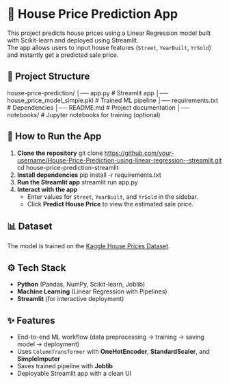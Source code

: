 # 🏡 House Price Prediction App

This project predicts house prices using a Linear Regression model built with Scikit-learn and deployed using Streamlit.  
The app allows users to input house features (`Street`, `YearBuilt`, `YrSold`) and instantly get a predicted sale price.

## 📂 Project Structure
house-price-prediction/
│── app.py                        # Streamlit app
│── house\_price\_model\_simple.pkl  # Trained ML pipeline
│── requirements.txt              # Dependencies
│── README.md                     # Project documentation
│── notebooks/                    # Jupyter notebooks for training (optional)

## 🚀 How to Run the App

1. **Clone the repository** 
   git clone https://github.com/your-username/House-Price-Prediction-using-linear-regression--streamlit.git
   cd house-price-prediction-streamlit
2. **Install dependencies**
   pip install -r requirements.txt
3. **Run the Streamlit app**
   streamlit run app.py
4. **Interact with the app**
   * Enter values for `Street`, `YearBuilt`, and `YrSold` in the sidebar.
   * Click **Predict House Price** to view the estimated sale price.

## 📊 Dataset

The model is trained on the [Kaggle House Prices Dataset](https://www.kaggle.com/c/house-prices-advanced-regression-techniques/data).

## ⚙️ Tech Stack

* **Python** (Pandas, NumPy, Scikit-learn, Joblib)
* **Machine Learning** (Linear Regression with Pipelines)
* **Streamlit** (for interactive deployment)

## ✨ Features

* End-to-end ML workflow (data preprocessing → training → saving model → deployment)
* Uses `ColumnTransformer` with **OneHotEncoder**, **StandardScaler**, and **SimpleImputer**
* Saves trained pipeline with **Joblib**
* Deployable Streamlit app with a clean UI
